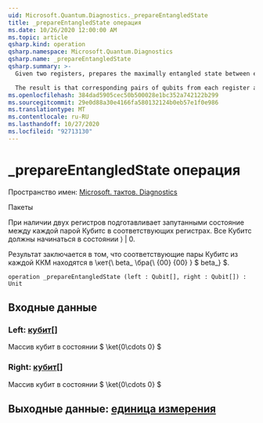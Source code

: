 ```yaml
---
uid: Microsoft.Quantum.Diagnostics._prepareEntangledState
title: _prepareEntangledState операция
ms.date: 10/26/2020 12:00:00 AM
ms.topic: article
qsharp.kind: operation
qsharp.namespace: Microsoft.Quantum.Diagnostics
qsharp.name: _prepareEntangledState
qsharp.summary: >-
  Given two registers, prepares the maximally entangled state between each pair of qubits on the respective registers. All qubits must start in the |0⟩ state.

  The result is that corresponding pairs of qubits from each register are in the $\bra{\beta_{00}}\ket{\beta_{00}}$.
ms.openlocfilehash: 384dad5905cec50b500028e1bc352a742122b299
ms.sourcegitcommit: 29e0d88a30e4166fa580132124b0eb57e1f0e986
ms.translationtype: MT
ms.contentlocale: ru-RU
ms.lasthandoff: 10/27/2020
ms.locfileid: "92713130"
---
```

# <a name="_prepareentangledstate-operation"></a>_prepareEntangledState операция

Пространство имен: [Microsoft. тактов. Diagnostics](xref:Microsoft.Quantum.Diagnostics)

Пакеты [](https://nuget.org/packages/)


При наличии двух регистров подготавливает запутанными состояние между каждой парой Кубитс в соответствующих регистрах.
Все Кубитс должны начинаться в состоянии ⟩ | 0.

Результат заключается в том, что соответствующие пары Кубитс из каждой ККМ находятся в \кет{\ beta_ \бра{\ {00} {00} } $ beta_} $.

```qsharp
operation _prepareEntangledState (left : Qubit[], right : Qubit[]) : Unit
```


## <a name="input"></a>Входные данные

### <a name="left--qubit"></a>Left: [кубит](xref:microsoft.quantum.lang-ref.qubit)[]

Массив кубит в состоянии $ \ket{0\cdots 0} $


### <a name="right--qubit"></a>Right: [кубит](xref:microsoft.quantum.lang-ref.qubit)[]

Массив кубит в состоянии $ \ket{0\cdots 0} $



## <a name="output--unit"></a>Выходные данные: [единица измерения](xref:microsoft.quantum.lang-ref.unit)

